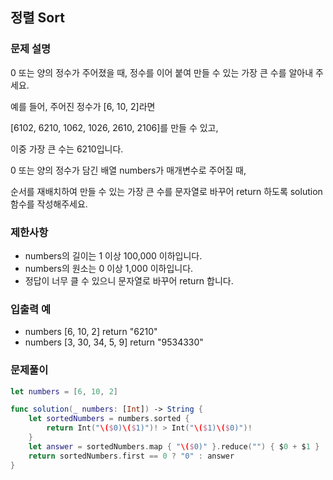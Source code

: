 ## 정렬 Sort

### 문제 설명

0 또는 양의 정수가 주어졌을 때, 정수를 이어 붙여 만들 수 있는 가장 큰 수를 알아내 주세요.

예를 들어, 주어진 정수가 [6, 10, 2]라면 

[6102, 6210, 1062, 1026, 2610, 2106]를 만들 수 있고, 

이중 가장 큰 수는 6210입니다.

0 또는 양의 정수가 담긴 배열 numbers가 매개변수로 주어질 때, 

순서를 재배치하여 만들 수 있는 가장 큰 수를 문자열로 바꾸어 return 하도록 solution 함수를 작성해주세요.

### 제한사항

- numbers의 길이는 1 이상 100,000 이하입니다.
- numbers의 원소는 0 이상 1,000 이하입니다.
- 정답이 너무 클 수 있으니 문자열로 바꾸어 return 합니다.

### 입출력 예
		
- numbers [6, 10, 2]	return 	"6210"
- numbers [3, 30, 34, 5, 9]	return "9534330"

### 문제풀이
~~~swift
let numbers = [6, 10, 2]

func solution(_ numbers: [Int]) -> String {
    let sortedNumbers = numbers.sorted {
        return Int("\($0)\($1)")! > Int("\($1)\($0)")!
    }
    let answer = sortedNumbers.map { "\($0)" }.reduce("") { $0 + $1 }
    return sortedNumbers.first == 0 ? "0" : answer
}
~~~
